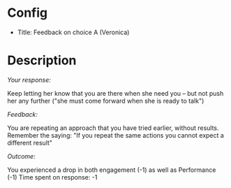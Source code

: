 # Config
 - Title: Feedback on choice A (Veronica)

# Description
*Your response:*

Keep letting her know that you are there when she need you – but not push her any further ("she must come forward when she is ready to talk")

*Feedback:*

You are repeating an approach that you have tried earlier, without results.
Remember the saying: "If you repeat the same actions you cannot expect a different result"

*Outcome:*

You experienced a drop in both engagement (-1) as well as  Performance (-1)
Time spent on response: -1
